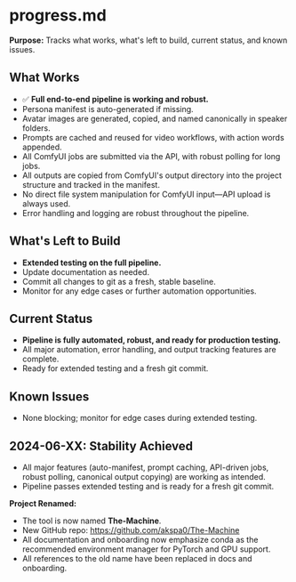 # progress.md

**Purpose:**
Tracks what works, what's left to build, current status, and known issues.

## What Works

- ✅ **Full end-to-end pipeline is working and robust.**
- Persona manifest is auto-generated if missing.
- Avatar images are generated, copied, and named canonically in speaker folders.
- Prompts are cached and reused for video workflows, with action words appended.
- All ComfyUI jobs are submitted via the API, with robust polling for long jobs.
- All outputs are copied from ComfyUI's output directory into the project structure and tracked in the manifest.
- No direct file system manipulation for ComfyUI input—API upload is always used.
- Error handling and logging are robust throughout the pipeline.

## What's Left to Build

- **Extended testing on the full pipeline.**
- Update documentation as needed.
- Commit all changes to git as a fresh, stable baseline.
- Monitor for any edge cases or further automation opportunities.

## Current Status

- **Pipeline is fully automated, robust, and ready for production testing.**
- All major automation, error handling, and output tracking features are complete.
- Ready for extended testing and a fresh git commit.

## Known Issues

- None blocking; monitor for edge cases during extended testing.

## 2024-06-XX: Stability Achieved
- All major features (auto-manifest, prompt caching, API-driven jobs, robust polling, canonical output copying) are working as intended.
- Pipeline passes extended testing and is ready for a fresh git commit.

**Project Renamed:**
- The tool is now named **The-Machine**.
- New GitHub repo: https://github.com/akspa0/The-Machine
- All documentation and onboarding now emphasize conda as the recommended environment manager for PyTorch and GPU support.
- All references to the old name have been replaced in docs and onboarding. 
